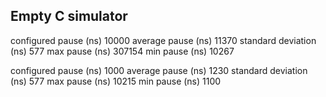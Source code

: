 Empty C simulator
----------------

configured pause (ns)   10000
average pause (ns)      11370
standard deviation (ns) 577
max pause (ns)          307154
min pause (ns)          10267

configured pause (ns)   1000
average pause (ns)      1230
standard deviation (ns) 577
max pause (ns)          10215
min pause (ns)          1100
